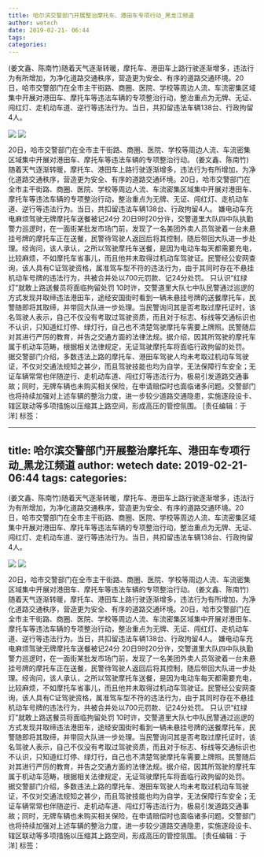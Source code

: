 ```yaml
---
title: 哈尔滨交警部门开展整治摩托车、港田车专项行动_黑龙江频道
author: wetech
date: 2019-02-21- 06:44
tags: 
categories: 
---
```

(姜文鑫、陈南竹)随着天气逐渐转暖，摩托车、港田车上路行驶逐渐增多，违法行为有所增加，为净化道路交通秩序，营造更为安全、有序的道路交通环境。20日，哈市交警部门在全市主干街路、商圈、医院、学校等周边人流、车流密集区域集中开展对港田车、摩托车等违法车辆的专项整治行动，整治重点为无牌、无证、闯红灯、走机动车道、逆行等违法行为。当日，共扣留违法车辆138台、行政拘留4人。
<!-- more -->
                
<img align="center" border="0" src="http://p0.ifengimg.com/a/2019_08/07e94b7a4486b7b_size551_w597_h398.png" />
                
<img align="center" border="0" src="http://p2.ifengimg.com/a/2016/0810/204c433878d5cf9size1_w16_h16.png" />
            
20日，哈市交警部门在全市主干街路、商圈、医院、学校等周边人流、车流密集区域集中开展对港田车、摩托车等违法车辆的专项整治行动。
(姜文鑫、陈南竹)随着天气逐渐转暖，摩托车、港田车上路行驶逐渐增多，违法行为有所增加，为净化道路交通秩序，营造更为安全、有序的道路交通环境。20日，哈市交警部门在全市主干街路、商圈、医院、学校等周边人流、车流密集区域集中开展对港田车、摩托车等违法车辆的专项整治行动，整治重点为无牌、无证、闯红灯、走机动车道、逆行等违法行为。当日，共扣留违法车辆138台、行政拘留4人。
嫌电动车充电麻烦驾驶无牌摩托车送餐被记24分
20日9时20分许，交警道里大队四中队执勤警力巡逻时，在一面街某批发市场门前，发现了一名美团外卖人员驾驶着一台未悬挂号牌的摩托车正在送餐，民警待驾驶人返回后将其控制，随后带回大队进一步处理。经询问，该人承认，之所以驾驶摩托车送餐，是因为电动车每天都需要充电，比较麻烦，不如摩托车省事儿，而且他并未取得过机动车驾驶证。民警经公安网查询，该人具有C证驾驶资格，属准驾车型不符的违法行为，由于其同时存在不悬挂机动车号牌的违法行为，共被合并处以700元罚款、记24分处罚。
只认识“红绿灯”就敢上路送餐员将面临拘留处罚
10时许，交警道里大队七中队民警通过巡逻的方式发现并取缔违法港田车，途经安国街时看到一辆未悬挂号牌的送餐摩托车，民警随即将其取缔，并带回大队进一步处理。当民警询问其是否考取过摩托证时，该名驾驶人表示，自己不仅没有考取过驾驶资质，而且对于标志、标线等交通标识也不认识，只知道红灯停、绿灯行，自己也不清楚驾驶摩托车需要上牌照。民警随后对其进行严厉的教育，并告之交通方面的法律法规。据介绍，因其所驾驶的摩托车属于机动车范畴，根据相关法律规定，无证驾驶摩托车将面临行政拘留的处罚。
据交警部门介绍，多数违法上路的摩托车、港田车驾驶人均未考取过机动车驾驶证，不仅对交通法规知之甚少，而且驾驶技能也均为自学，无法保障行车安全；无证车辆常常也伴随逆行、走机动车道、闯红灯等违法行为，极易引发道路交通事故；同时，无牌车辆也未购买相关保险，在申请赔偿时也面临诸多问题。交警部门也将持续加强对上述车辆的整治力度，进一步较少道路交通隐患，实施逐段设卡、辖区联动等多项措施以压缩其上路空间，形成高压的管控氛围。
[责任编辑：于洋]
标签：
 
 
 
             
---
title: 哈尔滨交警部门开展整治摩托车、港田车专项行动_黑龙江频道
author: wetech
date: 2019-02-21- 06:44
tags: 
categories: 
---
(姜文鑫、陈南竹)随着天气逐渐转暖，摩托车、港田车上路行驶逐渐增多，违法行为有所增加，为净化道路交通秩序，营造更为安全、有序的道路交通环境。20日，哈市交警部门在全市主干街路、商圈、医院、学校等周边人流、车流密集区域集中开展对港田车、摩托车等违法车辆的专项整治行动，整治重点为无牌、无证、闯红灯、走机动车道、逆行等违法行为。当日，共扣留违法车辆138台、行政拘留4人。
<!-- more -->
                
<img align="center" border="0" src="http://p0.ifengimg.com/a/2019_08/07e94b7a4486b7b_size551_w597_h398.png" />
                
<img align="center" border="0" src="http://p2.ifengimg.com/a/2016/0810/204c433878d5cf9size1_w16_h16.png" />
            
20日，哈市交警部门在全市主干街路、商圈、医院、学校等周边人流、车流密集区域集中开展对港田车、摩托车等违法车辆的专项整治行动。
(姜文鑫、陈南竹)随着天气逐渐转暖，摩托车、港田车上路行驶逐渐增多，违法行为有所增加，为净化道路交通秩序，营造更为安全、有序的道路交通环境。20日，哈市交警部门在全市主干街路、商圈、医院、学校等周边人流、车流密集区域集中开展对港田车、摩托车等违法车辆的专项整治行动，整治重点为无牌、无证、闯红灯、走机动车道、逆行等违法行为。当日，共扣留违法车辆138台、行政拘留4人。
嫌电动车充电麻烦驾驶无牌摩托车送餐被记24分
20日9时20分许，交警道里大队四中队执勤警力巡逻时，在一面街某批发市场门前，发现了一名美团外卖人员驾驶着一台未悬挂号牌的摩托车正在送餐，民警待驾驶人返回后将其控制，随后带回大队进一步处理。经询问，该人承认，之所以驾驶摩托车送餐，是因为电动车每天都需要充电，比较麻烦，不如摩托车省事儿，而且他并未取得过机动车驾驶证。民警经公安网查询，该人具有C证驾驶资格，属准驾车型不符的违法行为，由于其同时存在不悬挂机动车号牌的违法行为，共被合并处以700元罚款、记24分处罚。
只认识“红绿灯”就敢上路送餐员将面临拘留处罚
10时许，交警道里大队七中队民警通过巡逻的方式发现并取缔违法港田车，途经安国街时看到一辆未悬挂号牌的送餐摩托车，民警随即将其取缔，并带回大队进一步处理。当民警询问其是否考取过摩托证时，该名驾驶人表示，自己不仅没有考取过驾驶资质，而且对于标志、标线等交通标识也不认识，只知道红灯停、绿灯行，自己也不清楚驾驶摩托车需要上牌照。民警随后对其进行严厉的教育，并告之交通方面的法律法规。据介绍，因其所驾驶的摩托车属于机动车范畴，根据相关法律规定，无证驾驶摩托车将面临行政拘留的处罚。
据交警部门介绍，多数违法上路的摩托车、港田车驾驶人均未考取过机动车驾驶证，不仅对交通法规知之甚少，而且驾驶技能也均为自学，无法保障行车安全；无证车辆常常也伴随逆行、走机动车道、闯红灯等违法行为，极易引发道路交通事故；同时，无牌车辆也未购买相关保险，在申请赔偿时也面临诸多问题。交警部门也将持续加强对上述车辆的整治力度，进一步较少道路交通隐患，实施逐段设卡、辖区联动等多项措施以压缩其上路空间，形成高压的管控氛围。
[责任编辑：于洋]
标签：
 
 
 
             
